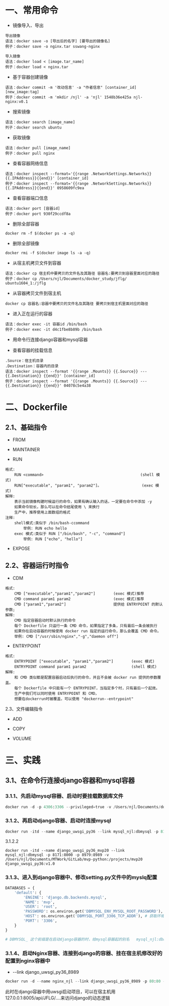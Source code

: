 

# 一、常用命令

- 镜像导入、导出

```
导出镜像
语法：docker save -o [导出后的名字] [要导出的镜像名]
例子：docker save -o nginx.tar sswang-nginx

导入镜像
语法：docker load < [image.tar_name]
例子：docker load < nginx.tar
```

- 基于容器创建镜像

```
语法：docker commit -m '改动信息' -a "作者信息" [container_id] [new_image:tag]
例子：docker commit -m 'mkdir /njl' -a 'njl' 1548b36e425a njl-nginx:v0.1
```

- 搜索镜像

```
语法：docker search [image_name]
列子：docker search ubuntu
```

- 获取镜像

```
语法：docker pull [image_name]
例子：docker pull nginx
```

- 查看容器网络信息

```
语法：docker inspect --format='{{range .NetworkSettings.Networks}}{{.IPAddress}}{{end}}' [container_id]
例子：docker inspect --format='{{range .NetworkSettings.Networks}}{{.IPAddress}}{{end}}' 0958609fc9ea
```

- 查看容器端口信息

```
语法：docker port [容器id]
例子：docker port 930f29ccdf8a
```

- 删除全部容器

```
docker rm -f $(docker ps -a -q)
```

- 删除全部镜像

```
docker rmi -f $(docker image ls -a -q)
```

- 从宿主机拷贝文件到容器

```
语法：docker cp 宿主机中要拷贝的文件名及其路径 容器名:要拷贝到容器里面对应的路径
例子：docker cp /Users/njl/Documents/docker_study/jflg/ ubuntu1604_1:/jflg
```

- 从容器拷贝文件到宿主机

```
docker cp 容器名:容器中要拷贝的文件名及其路径 要拷贝到宿主机里面对应的路径
```

- 进入正在运行的容器

```
语法：docker exec -it 容器id /bin/bash
例子：docker exec -it d4c1fbe8b89b /bin/bash
```

- 用命令行连接django容器和mysql容器

- 查看容器的挂载信息

```
.Source：宿主机目录
.Destination：容器内的目录
语法：docker inspect --format '{{range .Mounts}} {{.Source}} --- {{.Destination}} {{end}}' [container_id]
例子：docker inspect --format '{{range .Mounts}} {{.Source}} --- {{.Destination}} {{end}}' 04078c5e4a38
```



# 二、Dockerfile

## 2.1、基础指令

- FROM

- MAINTAINER

- RUN

```
格式:
	RUN <command>											(shell 模式) 
	RUN["executable", "param1", "param2"]。					(exec 模式)
解释:	
	表示当前镜像构建时候运行的命令，如果有确认输入的话，一定要在命令中添加 -y
	如果命令较长，那么可以在命令结尾使用 \ 来换行
	生产中，推荐使用上面数组的格式
注释:
	shell模式:类似于 /bin/bash-ccommand
		举例: RUN echo hello
	exec 模式:类似于 RUN ["/bin/bash", "-c", "command"]
		举例: RUN ["echo", "hello"]
```

- EXPOSE

## 2.2、容器运行时指令

- CDM

```
格式:
	CMD ["executable","param1","param2"]		(exec 模式)推荐
	CMD command param1 param2					(exec 模式)推荐
	CMD ["param1","param2"]						提供给 ENTRYPOINT 的默认参数;
解释:
	CMD 指定容器启动时默认执行的命令
	每个 Dockerfile 只运行一条 CMD 命令，如果指定了多条，只有最后一条会被执行
	如果你在启动容器的时候使用 docker run 指定的运行命令，那么会覆盖 CMD 命令。 
	举例: CMD ["/usr/sbin/nginx","-g","daemon off"]
```

- ENTRYPOINT

```
格式:
	ENTRYPOINT ["executable", "param1","param2"] 		(exec 模式) 
	ENTRYPOINT command param1 param2 					(shell 模式)
解释:
	和 CMD 类似都是配置容器启动后执行的命令，并且不会被 docker run 提供的参数覆盖。
	每个 Dockerfile 中只能有一个 ENTRYPOINT，当指定多个时，只有最后一个起效。
	生产中我们可以同时使用 ENTRYPOINT 和 CMD，
	想要在dockerrun时被覆盖，可以使用 "dockerrun--entrypoint"
```

2.3、文件编辑指令

- ADD

- COPY
- VOLUME



# 三、实践

## 3.1、在命令行连接django容器和mysql容器

### 3.1.1、先启动mysql容器、启动时要挂载数据库文件

```python
docker run -d -p 4306:3306 --privileged=true -v /Users/njl/Documents/docker_study/mysql/conf/my.cnf:/etc/mysql/my.cnf -v /Users/njl/Documents/docker_study/mysql/data:/var/lib/mysql -e MYSQL_ROOT_PASSWORD=mysql --name mysql_njl mysql:5.7
```



### 3.1.2、再启动django容器、启动时连接mysql

```python
docker run -itd --name django_uwsgi_py36 --link mysql_njl:dbmysql -p 8181:8000 -p 8989:8989 django_uwsgi_py36:v1.0
```

3.1.2.2

```shell
docker run -itd --name django_uwsgi_py36_mvp20 --link mysql_njl:dbmysql -p 8171:8000 -p 8979:8989 -v /Users/njl/Documents/MTWork/GitLab/mvp-python:/projects/mvp20 django_uwsgi_py36:v1.0
```



### 3.1.3、进入到django容器中、修改setting.py文件中的myslq配置

```python
DATABASES = {
    'default': {
        'ENGINE': 'django.db.backends.mysql',
        'NAME': 'mvp',
        'USER': 'root',
        'PASSWORD': os.environ.get('DBMYSQL_ENV_MYSQL_ROOT_PASSWORD'), # 获取环境变量
        'HOST': os.environ.get('DBMYSQL_PORT_3306_TCP_ADDR'), # 获取环境变量
        'PORT': '3306',
    }
}

# DBMYSQL_ 这个前缀是在启动django容器的时，给mysql容器起的别名   mysql_njl:dbmysql
```

### 3.1.4、启动Nginx容器、连接到django的容器、挂在宿主机修改好的配置到nginx容器中

- --link django_uwsgi_py36_8989

```python
docker run -d --name nginx_njl --link django_uwsgi_py36_8989 -p 80:80 -p 8005:8000 -v /Users/njl/Documents/docker_study/nginx/logs:/var/log/nginx -v /Users/njl/Documents/docker_study/nginx/nginx:/etc/nginx nginx
```

此时在django容器中用uwsgi启动项目，可以在宿主机用127.0.0.1:8005/api/JFLG/….来访问django的动态逻辑

